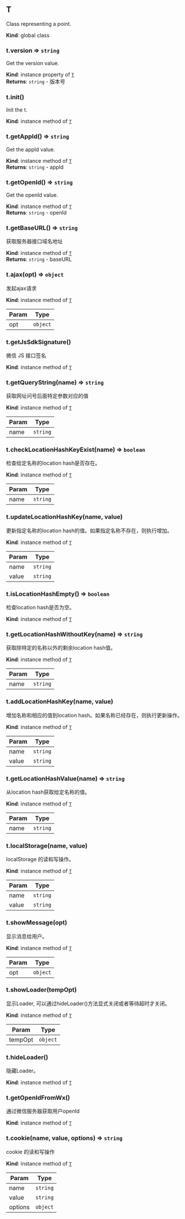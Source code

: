 <a name="T"></a>

## T
Class representing a point.

**Kind**: global class  

<a name="T+version"></a>

### t.version ⇒ <code>string</code>
Get the version value.

**Kind**: instance property of [<code>T</code>](#T)  
**Returns**: <code>string</code> - 版本号  
<a name="T+init"></a>

### t.init()
Init the t.

**Kind**: instance method of [<code>T</code>](#T)  
<a name="T+getAppId"></a>

### t.getAppId() ⇒ <code>string</code>
Get the appId value.

**Kind**: instance method of [<code>T</code>](#T)  
**Returns**: <code>string</code> - appId  
<a name="T+getOpenId"></a>

### t.getOpenId() ⇒ <code>string</code>
Get the openId value.

**Kind**: instance method of [<code>T</code>](#T)  
**Returns**: <code>string</code> - openId  
<a name="T+getBaseURL"></a>

### t.getBaseURL() ⇒ <code>string</code>
获取服务器接口域名地址

**Kind**: instance method of [<code>T</code>](#T)  
**Returns**: <code>string</code> - baseURL  
<a name="T+ajax"></a>

### t.ajax(opt) ⇒ <code>object</code>
发起ajax请求

**Kind**: instance method of [<code>T</code>](#T)  

| Param | Type |
| --- | --- |
| opt | <code>object</code> | 

<a name="T+getJsSdkSignature"></a>

### t.getJsSdkSignature()
微信 JS 接口签名

**Kind**: instance method of [<code>T</code>](#T)  
<a name="T+getQueryString"></a>

### t.getQueryString(name) ⇒ <code>string</code>
获取网址问号后面特定参数对应的值

**Kind**: instance method of [<code>T</code>](#T)  

| Param | Type |
| --- | --- |
| name | <code>string</code> | 

<a name="T+checkLocationHashKeyExist"></a>

### t.checkLocationHashKeyExist(name) ⇒ <code>boolean</code>
检查给定名称的location hash是否存在。

**Kind**: instance method of [<code>T</code>](#T)  

| Param | Type |
| --- | --- |
| name | <code>string</code> | 

<a name="T+updateLocationHashKey"></a>

### t.updateLocationHashKey(name, value)
更新指定名称的location hash的值。如果指定名称不存在，则执行增加。

**Kind**: instance method of [<code>T</code>](#T)  

| Param | Type |
| --- | --- |
| name | <code>string</code> | 
| value | <code>string</code> | 

<a name="T+isLocationHashEmpty"></a>

### t.isLocationHashEmpty() ⇒ <code>boolean</code>
检查location hash是否为空。

**Kind**: instance method of [<code>T</code>](#T)  
<a name="T+getLocationHashWithoutKey"></a>

### t.getLocationHashWithoutKey(name) ⇒ <code>string</code>
获取除特定的名称以外的剩余location hash值。

**Kind**: instance method of [<code>T</code>](#T)  

| Param | Type |
| --- | --- |
| name | <code>string</code> | 

<a name="T+addLocationHashKey"></a>

### t.addLocationHashKey(name, value)
增加名称和相应的值到location hash。如果名称已经存在，则执行更新操作。

**Kind**: instance method of [<code>T</code>](#T)  

| Param | Type |
| --- | --- |
| name | <code>string</code> | 
| value | <code>string</code> | 

<a name="T+getLocationHashValue"></a>

### t.getLocationHashValue(name) ⇒ <code>string</code>
从location hash获取给定名称的值。

**Kind**: instance method of [<code>T</code>](#T)  

| Param | Type |
| --- | --- |
| name | <code>string</code> | 

<a name="T+localStorage"></a>

### t.localStorage(name, value)
localStorage 的读和写操作。

**Kind**: instance method of [<code>T</code>](#T)  

| Param | Type |
| --- | --- |
| name | <code>string</code> | 
| value | <code>string</code> | 

<a name="T+showMessage"></a>

### t.showMessage(opt)
显示消息给用户。

**Kind**: instance method of [<code>T</code>](#T)  

| Param | Type |
| --- | --- |
| opt | <code>object</code> | 

<a name="T+showLoader"></a>

### t.showLoader(tempOpt)
显示Loader, 可以通过hideLoader()方法显式关闭或者等待超时才关闭。

**Kind**: instance method of [<code>T</code>](#T)  

| Param | Type |
| --- | --- |
| tempOpt | <code>object</code> | 

<a name="T+hideLoader"></a>

### t.hideLoader()
隐藏Loader。

**Kind**: instance method of [<code>T</code>](#T)  
<a name="T+getOpenIdFromWx"></a>

### t.getOpenIdFromWx()
通过微信服务器获取用户openId

**Kind**: instance method of [<code>T</code>](#T)  
<a name="T+cookie"></a>

### t.cookie(name, value, options) ⇒ <code>string</code>
cookie 的读和写操作

**Kind**: instance method of [<code>T</code>](#T)  

| Param | Type |
| --- | --- |
| name | <code>string</code> | 
| value | <code>string</code> | 
| options | <code>object</code> | 

